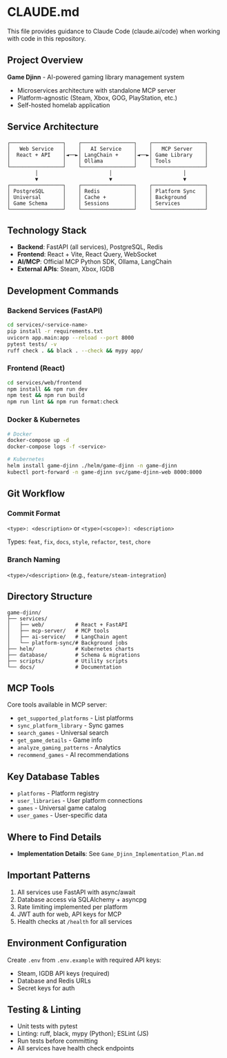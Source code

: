 # CLAUDE.md

This file provides guidance to Claude Code (claude.ai/code) when working with code in this repository.

## Project Overview

**Game Djinn** - AI-powered gaming library management system
- Microservices architecture with standalone MCP server
- Platform-agnostic (Steam, Xbox, GOG, PlayStation, etc.)
- Self-hosted homelab application

## Service Architecture

```
┌─────────────────┐    ┌─────────────────┐    ┌─────────────────┐
│   Web Service   │    │   AI Service    │    │   MCP Server    │
│  React + API    │◄──►│ LangChain +     │◄──►│ Game Library    │
│                 │    │ Ollama          │    │ Tools           │
└─────────────────┘    └─────────────────┘    └─────────────────┘
         │                       │                       │
         ▼                       ▼                       ▼
┌─────────────────┐    ┌─────────────────┐    ┌─────────────────┐
│ PostgreSQL      │    │ Redis           │    │ Platform Sync   │
│ Universal       │    │ Cache +         │    │ Background      │
│ Game Schema     │    │ Sessions        │    │ Services        │
└─────────────────┘    └─────────────────┘    └─────────────────┘
```

## Technology Stack

- **Backend**: FastAPI (all services), PostgreSQL, Redis
- **Frontend**: React + Vite, React Query, WebSocket
- **AI/MCP**: Official MCP Python SDK, Ollama, LangChain
- **External APIs**: Steam, Xbox, IGDB

## Development Commands

### Backend Services (FastAPI)
```bash
cd services/<service-name>
pip install -r requirements.txt
uvicorn app.main:app --reload --port 8000
pytest tests/ -v
ruff check . && black . --check && mypy app/
```

### Frontend (React)
```bash
cd services/web/frontend
npm install && npm run dev
npm test && npm run build
npm run lint && npm run format:check
```

### Docker & Kubernetes
```bash
# Docker
docker-compose up -d
docker-compose logs -f <service>

# Kubernetes
helm install game-djinn ./helm/game-djinn -n game-djinn
kubectl port-forward -n game-djinn svc/game-djinn-web 8000:8000
```

## Git Workflow

### Commit Format
`<type>: <description>` or `<type>(<scope>): <description>`

Types: `feat`, `fix`, `docs`, `style`, `refactor`, `test`, `chore`

### Branch Naming
`<type>/<description>` (e.g., `feature/steam-integration`)

## Directory Structure

```
game-djinn/
├── services/
│   ├── web/          # React + FastAPI
│   ├── mcp-server/   # MCP tools
│   ├── ai-service/   # LangChain agent
│   └── platform-sync/# Background jobs
├── helm/             # Kubernetes charts
├── database/         # Schema & migrations
├── scripts/          # Utility scripts
└── docs/             # Documentation
```

## MCP Tools

Core tools available in MCP server:
- `get_supported_platforms` - List platforms
- `sync_platform_library` - Sync games
- `search_games` - Universal search
- `get_game_details` - Game info
- `analyze_gaming_patterns` - Analytics
- `recommend_games` - AI recommendations

## Key Database Tables

- `platforms` - Platform registry
- `user_libraries` - User platform connections
- `games` - Universal game catalog
- `user_games` - User-specific data

## Where to Find Details

- **Implementation Details**: See `Game_Djinn_Implementation_Plan.md`

## Important Patterns

1. All services use FastAPI with async/await
2. Database access via SQLAlchemy + asyncpg
3. Rate limiting implemented per platform
4. JWT auth for web, API keys for MCP
5. Health checks at `/health` for all services

## Environment Configuration

Create `.env` from `.env.example` with required API keys:
- Steam, IGDB API keys (required)
- Database and Redis URLs
- Secret keys for auth

## Testing & Linting

- Unit tests with pytest
- Linting: ruff, black, mypy (Python); ESLint (JS)
- Run tests before committing
- All services have health check endpoints